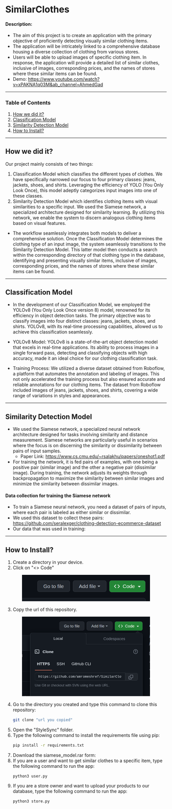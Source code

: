 # SimilarClothes

#### Description:
- The aim of this project is to create an application with the primary objective of proficiently detecting visually similar clothing items.
- The application will be intricately linked to a comprehensive database housing a diverse collection of clothing from various stores.
- Users will be able to upload images of specific clothing item. In response, the application will provide a detailed list of similar clothes, inclusive of images, corresponding prices, and the names of stores where these similar items can be found.
- Demo: https://www.youtube.com/watch?v=xPAKNA1q03M&ab_channel=AhmedGad
  
---

### Table of Contents
1. [How we did it?](#How-we-did-it?)
2. [Classification Model](#Classification-Model)
3. [Similarity Detection Model](#Similarity-Detection-Model)
4. [How to Install?](#how-to-install)

---

## How we did it?
Our project mainly consists of two things:
1. Classification Model which classifies the different types of clothes. We have specifically narrowed our focus to four primary classes: jeans, jackets, shoes, and shirts. Leveraging the efficiency of YOLO (You Only Look Once), this model adeptly categorizes input images into one of these classes.
2. Similarity Detection Model which identifies clothing items with visual similarities to a specific input. We used the Siamese network, a specialized architecture designed for similarity learning. By utilizing this network, we enable the system to discern analogous clothing items based on visual features.
- The workflow seamlessly integrates both models to deliver a comprehensive solution. Once the Classification Model determines the clothing type of an input image, the system seamlessly transitions to the Similarity Detection Model. This latter model then conducts a search within the corresponding directory of that clothing type in the database, identifying and presenting visually similar items, inclusive of images, corresponding prices, and the names of stores where these similar items can be found.

---
  
## Classification Model
- In the development of our Classification Model, we employed the YOLOv8 (You Only Look Once version 8) model, renowned for its efficiency in object detection tasks. The primary objective was to classify images into four distinct classes: jeans, jackets, shoes, and shirts. YOLOv8, with its real-time processing capabilities, allowed us to achieve this classification seamlessly.

- YOLOv8 Model:
YOLOv8 is a state-of-the-art object detection model that excels in real-time applications. Its ability to process images in a single forward pass, detecting and classifying objects with high accuracy, made it an ideal choice for our clothing classification task.

- Training Process:
We utilized a diverse dataset obtained from Roboflow, a platform that automates the annotation and labeling of images. This not only accelerated the training process but also ensured accurate and reliable annotations for our clothing items. The dataset from Roboflow included images of jeans, jackets, shoes, and shirts, covering a wide range of variations in styles and appearances.


---

## Similarity Detection Model
- We used the Siamese network, a specialized neural network architecture designed for tasks involving similarity and distance measurement. Siamese networks are particularly useful in scenarios where the focus is on discerning the similarity or dissimilarity between pairs of input samples.
    - Paper Link: https://www.cs.cmu.edu/~rsalakhu/papers/oneshot1.pdf
- For training the network, it is fed pairs of examples, with one being a positive pair (similar image) and the other a negative pair (dissimilar image). During training, the network adjusts its weights through backpropagation to maximize the similarity between similar images and minimize the similarity between dissimilar images.

#### Data collection for training the Siamese network
- To train a Siamese neural network, you need a dataset of pairs of inputs, where each pair is labeled as either similar or dissimilar.
- We used this dataset to collect these pairs: https://github.com/seralexger/clothing-detection-ecommerce-dataset
- Our data that was used in training:

---

## How to Install?
1. Create a directory in your device.
2. Click on "<> Code"
   
<div align="center">
<img src= "images/code.png" style="width:400px;height:400;">
</div> 

3. Copy the url of this repository.
   
<div align="center">
<img src= "images/url.png" style="width:400px;height:400;">
</div> 

4. Go to the directory you created and type this command to clone this repository:
    ```bash
    git clone "url you copied"
    ```
5. Open the "StyleSync" folder.
6.  Type the following command to install the requirements file using pip:
    ```bash
    pip install -r requirements.txt
    ```
6. Download the siamese_model.rar form: 
7.  If you are a user and want to get similar clothes to a specific item, type the following command to run the app:
    ```bash
    python3 user.py
    ```
8.  If you are a store owner and want to upload your products to our database, type the following command to run the app:
    ```bash
    python3 store.py
    ```  

